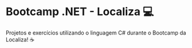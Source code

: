 # Bootcamp .NET - Localiza :computer:

Projetos e exercícios utilizando o linguagem C# durante o Bootcamp da Localiza! :coffee:
